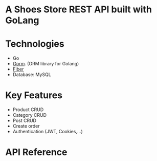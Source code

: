 # A Shoes Store REST API built with GoLang
# Technologies
* Go
* [Gorm](https://gorm.io/index.html). (ORM library for Golang)
* [Fiber](https://docs.gofiber.io/)
* Database: MySQL
# Key Features
* Product CRUD
* Category CRUD
* Post CRUD
* Create order
* Authentication (JWT, Cookies,...)
# API Reference
